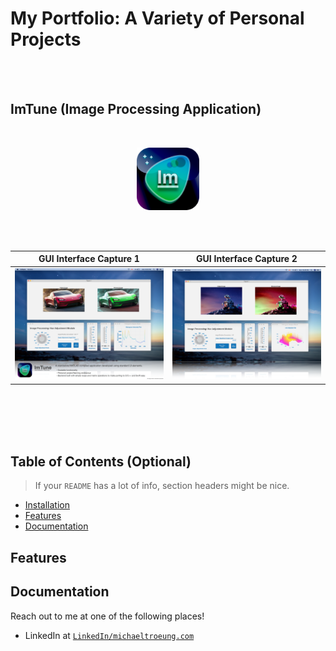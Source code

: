 # My Portfolio: A Variety of Personal Projects



<br/>
<br/>

## ImTune (Image Processing Application)
<br/>

<p align="center">
  <img src="Images/ImTuneIcon.png" width = "100">
</p>

<br/>
<br/>

| GUI Interface Capture 1 | GUI Interface Capture 2 |
| :---: |:---:|
| <img src="Images/ImTune_1.png" width = "400"> |  <img src="Images/ImTune_2.png" width = "400"> | 

<br/>
<br/>
<br/>
<br/>

## Table of Contents (Optional)

> If your `README` has a lot of info, section headers might be nice.

- [Installation](#installation)
- [Features](#features)
- [Documentation](#documentation)


## Features
## Documentation



Reach out to me at one of the following places!

- LinkedIn at <a href="https://www.linkedin.com/in/michaeltroeung/" target="_blank">`LinkedIn/michaeltroeung.com`</a>

